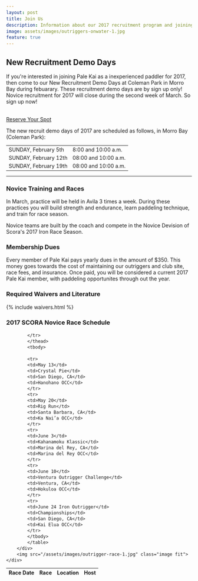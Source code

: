 ```yaml
---
layout: post
title: Join Us
description: Information about our 2017 recruitment program and joining Pale Kai Outrigger
image: assets/images/outriggers-onwater-1.jpg
feature: true
---
```

<!--
<div class="row">
	
	<div class="4u 12u$(medium)">
		<h3>We Race</h3>
		<p>Pale Kai is a member of SCORA and races Iron, Sprint, and 9 Man Seasons.
	</p>
	</div>
	<div class="4u 12u$(medium)">
		<h3>We Play</h3>
		<p>Pale Kai offers many opportunities to train hard and have a great time making life-long Na Hoaloha.</p>
	</div>
	<div class="4u$ 12u$(medium)">
		<h3>We Paddle</h3>
		<p>Novice training starts in January. Team practice is 3x a week beginning in March.</p>
	</div>
</div>
<hr/>
-->
<h2>New Recruitment Demo Days</h2>
<div class="row">
	<div class="6u 12u$(small)">
		<p>If you're interested in joining Pale Kai as a inexperienced paddler for 2017, then come to our New Recruitment Demo Days at Coleman Park in Morro Bay during febuarary. These recruitment demo days are by sign up only! Novice recruitment for 2017 will close during the second week of March. So sign up now!
		</p>
		<br/>
		<a href="/Recruitment-Registration" class="button big">Reserve Your Spot</a>
	</div>
	<div class="6u 12u$(small)">
	<p>
		The new recruit demo days of 2017 are scheduled as follows, in Morro Bay (Coleman Park):
	</p>
		<div class="table-wrapper">
			<table class="alt">
				<tbody>
					<tr>
						<td>SUNDAY, February 5th</td>
						<td>8:00 and 10:00 a.m.</td>
					</tr>
					<tr>
						<td>SUNDAY, February 12th</td>
						<td>08:00 and 10:00 a.m.</td>
					</tr>
					<tr>
						<td>SUNDAY, February 19th</td>
						<td>08:00 and 10:00 a.m.</td>
					</tr>
				</tbody>
			</table>
		</div>
	</div>
</div>
<hr class="major" />

<div class="row">
	<div class="6u 12u$(small)">
		<h3>Novice Training and Races</h3>
		<p>In March, practice will be held in Avila 3 times a week. During these practices you will build strength and endurance, learn paddeling technique, and train for race season.</p>
		<p>Novice teams are built by the coach and compete in the Novice Devision of Scora's 2017 Iron Race Season. </p>
		<h3>Membership Dues</h3>
		<p>Every member of Pale Kai pays yearly dues in the amount of $350. This money goes towards the cost of maintaining our outriggers and club site, race fees, and insurance. Once paid, you will be considered a current 2017 Pale Kai member, with paddeling opportunites through out the year.</p>
		<h3>Required Waivers and Literature</h3>
    	{% include waivers.html %}
	</div>
	<div class="6u 12u$(small)">
		<h3>2017 SCORA Novice Race Schedule</h3>
		<div class="table-wrapper">
			<table class="alt">
			<thead>
			<tr>
			<th>Race Date</th>
			<th>Race</th>
			<th>Location</th>
			<th>Host</th>

			</tr>
			</thead>
			<tbody>

			<tr>
			<td>May 13</td>
			<td>Crystal Pie</td>
			<td>San Diego, CA</td>
			<td>Hanohano OCC</td>
			</tr>
			<tr>
			<td>May 20</td>
			<td>Rig Run</td>
			<td>Santa Barbara, CA</td>
			<td>Ka Nai’a OCC</td>
			</tr>
			<tr>
			<td>June 3</td>
			<td>Kahanamoku Klassic</td>
			<td>Marina del Rey, CA</td>
			<td>Marina del Rey OCC</td>
			</tr>
			<tr>
			<td>June 10</td>
			<td>Ventura Outrigger Challenge</td>
			<td>Ventura, CA</td>
			<td>Hokuloa OCC</td>
			</tr>
			<tr>
			<td>June 24	Iron Outrigger</td>
			<td>Championships</td>
			<td>San Diego, CA</td>
			<td>Kai Elua OCC</td>
			</tr>
			</tbody>
			</table>
		</div>
		<img src="/assets/images/outrigger-race-1.jpg" class="image fit">
	</div>
</div>

